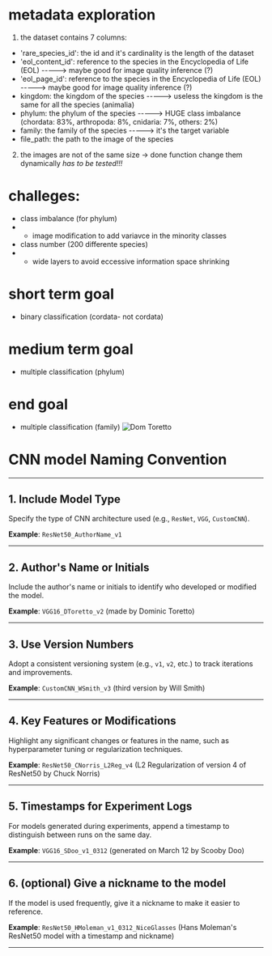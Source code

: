 # metadata exploration
1. the dataset contains 7 columns:

- 'rare_species_id': the id and it's cardinality is the length of the dataset
- 'eol_content_id': reference to the species in the Encyclopedia of Life (EOL) -----> maybe good for image quality inference (?)
- 'eol_page_id': reference to the species in the Encyclopedia of Life (EOL) -----> maybe good for image quality inference (?)
- kingdom: the kingdom of the species -----> useless the kingdom is the same for all the species (animalia)
- phylum: the phylum of the species -----> HUGE class imbalance (chordata: 83%, arthropoda: 8%, cnidaria: 7%, others: 2%)
- family: the family of the species -----> it's the target variable
- file_path: the path to the image of the species

2. the images are not of the same size -> done function change them dynamically *has to be tested!!!*

# challeges:
- class imbalance (for phylum)
- - image modification to add variavce in the minority classes
- class number (200 differente species)
- - wide layers to avoid eccessive information space shrinking

# short term goal
- binary classification (cordata- not cordata)

# medium term goal
- multiple classification (phylum)

# end goal 
- multiple classification (family) 
![Dom Toretto](https://w7.pngwing.com/pngs/92/388/png-transparent-vin-diesel-furious-7-dominic-toretto-brian-o-conner-youtube-vin-diesel.png)




# CNN model Naming Convention

---

## **1. Include Model Type**
Specify the type of CNN architecture used (e.g., `ResNet`, `VGG`, `CustomCNN`).

**Example**: `ResNet50_AuthorName_v1`

---

## **2. Author's Name or Initials**
Include the author's name or initials to identify who developed or modified the model.

**Example**: `VGG16_DToretto_v2` (made by Dominic Toretto)

---

## **3. Use Version Numbers**
Adopt a consistent versioning system (e.g., `v1`, `v2`, etc.) to track iterations and improvements.

**Example**: `CustomCNN_WSmith_v3` (third version by Will Smith)

---

## **4. Key Features or Modifications**
Highlight any significant changes or features in the name, such as hyperparameter tuning or regularization techniques.

**Example**: `ResNet50_CNorris_L2Reg_v4` (L2 Regularization of version 4 of ResNet50 by Chuck Norris)

---

## **5. Timestamps for Experiment Logs**
For models generated during experiments, append a timestamp to distinguish between runs on the same day.

**Example**: `VGG16_SDoo_v1_0312` (generated on March 12 by Scooby Doo)

---

## **6. (optional) Give a nickname to the model**
If the model is used frequently, give it a nickname to make it easier to reference.

**Example**: `ResNet50_HMoleman_v1_0312_NiceGlasses` (Hans Moleman's ResNet50 model with a timestamp and nickname)

---

